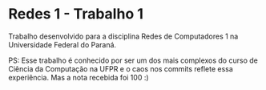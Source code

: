 # Redes 1 - Trabalho 1

Trabalho desenvolvido para a disciplina Redes de Computadores 1 na Universidade Federal do Paraná.

PS: Esse trabalho é conhecido por ser um dos mais complexos do curso de Ciência da Computação na UFPR e o caos nos commits reflete essa experiência. Mas a nota recebida foi 100 :)
